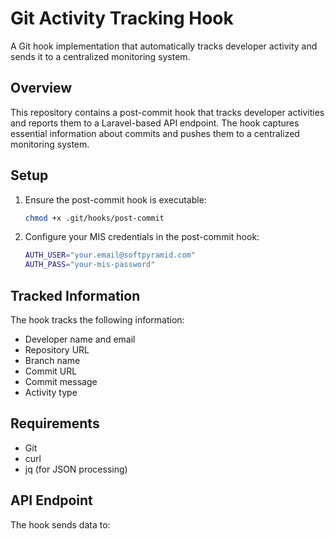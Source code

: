 # Git Activity Tracking Hook

A Git hook implementation that automatically tracks developer activity and sends it to a centralized monitoring system.

## Overview

This repository contains a post-commit hook that tracks developer activities and reports them to a Laravel-based API endpoint. The hook captures essential information about commits and pushes them to a centralized monitoring system.

## Setup

1. Ensure the post-commit hook is executable:
   ```bash
   chmod +x .git/hooks/post-commit
   ```

2. Configure your MIS credentials in the post-commit hook:
   ```bash
   AUTH_USER="your.email@softpyramid.com"
   AUTH_PASS="your-mis-password"
   ```

## Tracked Information

The hook tracks the following information:
- Developer name and email
- Repository URL
- Branch name
- Commit URL
- Commit message
- Activity type

## Requirements

- Git
- curl
- jq (for JSON processing)

## API Endpoint

The hook sends data to:
